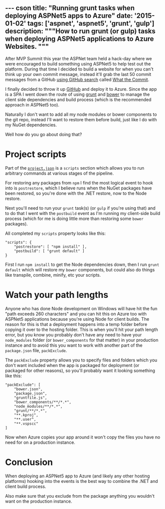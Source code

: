 --- cson
title: "Running grunt tasks when deploying ASPNet5 apps to Azure"
date: '2015-01-02'
tags: ['aspnet', 'aspnet5', 'grunt', 'gulp']
description: """How to run grunt (or gulp) tasks when deploying ASPNet5 applications to Azure Websites.
"""
---

After MVP Summit this year the ASPNet team held a hack-day where we were encouraged to build something using ASPNet5 to help test out the platform. During that time I decided to build a website for when you can't think up your own commit message, instead it'll grab the last 50 commit messages from a GitHub [using GitHub search](https://help.github.com/categories/search/) called [What the Commit](http://whatthecommit.azurewebsites.net).

I finally decided to throw it up [GitHub](https://github.com/aaronpowell/what-the-commit) and deploy it to Azure. Since the app is a SPA I went down the route of using [grunt](http://gruntjs.com/) and [bower](http://bower.io/) to manage the client side dependencies and build process (which is the recommended approach in ASPNet5 too).

Naturally I don't want to add all my node modules or bower components to the git repo, instead I'll want to restore them before build, just like I do with my NuGet dependencies.

Well how do you go about doing that?

# Project scripts

Part of the [`project.json`](https://github.com/aspnet/Home/wiki/Project.json-file) is a `scripts` section which allows you to run arbitrary commands at various stages of the pipeline.

For restoring any packages from `npm` I find the most logical event to hook into is `postrestore`, which I believe runs when the NuGet packages have been restored, so you're done with the .NET restore, now to the Node restore.

Next you'll need to run your `grunt` task(s) (or `gulp` if you're using that) and to do that I went with the `postbuild` event as I'm running my client-side build process (which for me is doing little more than restoring some `bower` packages).

All completed my `scripts` property looks like this:

    "scripts": {
        "postrestore": [ "npm install" ],
        "postbuild": [ "grunt default" ]
    }

First I run `npm install` to get the Node dependencies down, then I run `grunt default` which will restore my `bower` components, but could also do things like transpile, combine, minify, etc your scripts.

# Watch your path lengths

Anyone who has done Node development on Windows will have hit the fun "path exceeds 260 characters" and you can hit this on Azure too with ASPNet5 applications because you're using Node for client builds. The reason for this is that a deployment happens into a temp folder before copying it over to the hosting folder. This is when you'll hit your path length error, but you know you probably don't have any need to have your `node_modules` folder (or `bower_components` for that matter) in your production instance and to avoid this you want to work with another part of the `package.json` file, `packExclude`.

The `packExclude` property allows you to specify files and folders which you don't want included when the app is packaged for deployment (or packaged for other reasons), so you'll probably want it looking something like this:

    "packExclude": [
        "bower.json",
        "package.json",
        "gruntfile.js",
        "bower_components/**/*.*",
        "node_modules/**/*.*",
        "grunt/**/*.*",
        "**.kproj",
        "**.user",
        "**.vspscc"
    ]

Now when Azure copies your app around it won't copy the files you have no need for on a production instance.

# Conclusion

When deploying an ASPNet5 app to Azure (and likely any other hosting platforms) hooking into the events is the best way to combine the .NET and client build process.

Also make sure that you exclude from the package anything you wouldn't want on the production instance.
